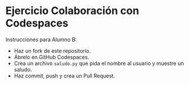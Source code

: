 # Ejercicio Colaboración con Codespaces

Instrucciones para Alumno B:
- Haz un fork de este repositorio.
- Ábrelo en GitHub Codespaces.
- Crea un archivo `saludo.py` que pida el nombre al usuario y muestre un saludo.
- Haz commit, push y crea un Pull Request. 
